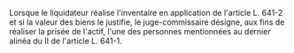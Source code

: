 Lorsque le liquidateur réalise l'inventaire en application de l'article L. 641-2 et si la valeur des biens le justifie, le juge-commissaire désigne, aux fins de réaliser la prisée de l'actif, l'une des personnes mentionnées au dernier alinéa du II de l'article L. 641-1.
